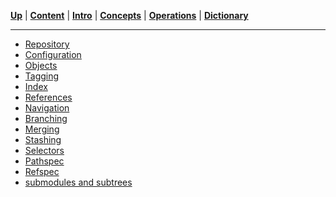 [**Up**](../README.md) |
[**Content**](../README.md) |
[**Intro**](../01-Introduction/introduction.md) |
[**Concepts**](../02-Concepts/concepts.md) |
[**Operations**](../03-Operations/operations.md) |
[**Dictionary**](../04-Appendix/dictionary.md)

-------------------------------------------------------------------------------

- [Repository](01-repository.md)
- [Configuration](02-configuration.md)
- [Objects](03-objects.md)
- [Tagging](04-tagging.md)
- [Index](05-index.md)
- [References](06-references.md)
- [Navigation](07-navigation.md)
- [Branching](08-branching.md)
- [Merging](09-merging.md)
- [Stashing](10-stashing.md)
- [Selectors](11-selectors.md)
- [Pathspec](12-pathspec.md)
- [Refspec](13-refspec.md)
- [submodules and subtrees](14-submodules-and-subtrees.md)


